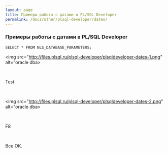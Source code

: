 ```yaml
---
layout: page
title: Примеры работы с датами в PL/SQL Developer
permalink: /docs/other/plsql-developer/dates/
---
```



### Примеры работы с датами в PL/SQL Developer



    SELECT * FROM NLS_DATABASE_PARAMETERS;


<img src="http://files.plsql.ru/plsql-developer/plsqldeveloper-dates-1.png" alt="oracle dba></img>


<br/>

Test

<br/>

<img src="http://files.plsql.ru/plsql-developer/plsqldeveloper-dates-2.png" alt="oracle dba></img>


<br/>

F8

<br/>

Все ОК.
